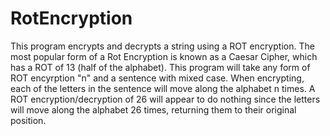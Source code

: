# RotEncryption
This program encrypts and decrypts a string using a ROT encryption.
The most popular form of a Rot Encryption is known as a Caesar Cipher, which has a ROT of 13 (half of the alphabet). This program will take any form of ROT encyrption "n" and a sentence with mixed case. When encrypting, each of the letters in the sentence will move along the alphabet n times. A ROT encryption/decryption of 26 will appear to do nothing since the letters will move along the alphabet 26 times, returning them to their original position.
